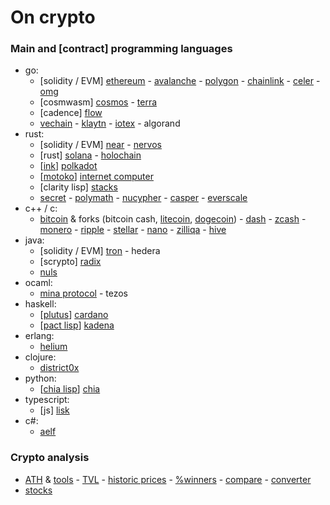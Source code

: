 # On crypto

### Main and [contract] programming languages

- go:
	- [solidity / EVM] [ethereum](https://github.com/ethereum) - [avalanche](https://github.com/ava-labs) - [polygon](https://github.com/maticnetwork) - [chainlink](https://github.com/smartcontractkit) - [celer](https://github.com/celer-network) - [omg](https://github.com/omgnetwork)
	- [cosmwasm] [cosmos](https://github.com/cosmos) - [terra](https://github.com/terra-money)
	- [cadence] [flow](https://github.com/onflow)
	- [vechain](https://github.com/vechain) - [klaytn](https://github.com/klaytn) - [iotex](https://github.com/iotexproject) - algorand
- rust:
	- [solidity / EVM] [near](https://github.com/near) - [nervos](https://github.com/nervosnetwork)
	- [rust] [solana](https://github.com/solana-labs) - [holochain](https://github.com/holochain)
	- [[ink](https://github.com/paritytech/ink)] [polkadot](https://github.com/paritytech) 
	- [[motoko](https://sdk.dfinity.org/docs/language-guide/motoko.html)] [internet computer](https://github.com/dfinity) 
	- [clarity lisp] [stacks](https://github.com/blockstack) 
	- [secret](https://github.com/scrtlabs) - [polymath](https://github.com/PolymathNetwork) - [nucypher](https://github.com/nucypher) - [casper](https://github.com/casper-network) - [everscale](https://github.com/tonlabs)
- c++ / c:
	- [bitcoin](https://github.com/bitcoin/bitcoin) & forks (bitcoin cash, [litecoin](https://github.com/litecoin-project), [dogecoin](https://github.com/dogecoin)) - [dash](https://github.com/dashpay/dash) - [zcash](https://github.com/zcash) - [monero](https://github.com/monero-project/monero) - [ripple](https://github.com/ripple) - [stellar](https://github.com/stellar) - [nano](https://github.com/nanocurrency) - [zilliqa](https://github.com/Zilliqa) - [hive](https://github.com/openhive-network)
- java:
	- [solidity / EVM] [tron](https://github.com/tronprotocol) - hedera
	- [scrypto] [radix](https://github.com/radixdlt) 
	- [nuls](https://github.com/nuls-io)
- ocaml:
	- [mina protocol](https://github.com/MinaProtocol/mina) - tezos
- haskell:
	- [[plutus](https://github.com/input-output-hk/plutus)] [cardano](https://github.com/input-output-hk)
	- [[pact lisp](https://github.com/kadena-io/pact)] [kadena](https://github.com/kadena-io)
- erlang:
	- [helium](https://github.com/helium)
- clojure:
	- [district0x](https://github.com/district0x)
- python:
	- [[chia lisp](https://chialisp.com)] [chia](https://github.com/Chia-Network) 
- typescript:
	- [js] [lisk](https://github.com/LiskHQ) 
- c#:
	- [aelf](https://github.com/aelfProject)

### Crypto analysis

 - [ATH](https://www.blockchaincenter.net) & [tools](https://www.blockchaincenter.net/tools) - [TVL](https://defillama.com/chains) - [historic prices](https://cryptorank.io) - [%winners](https://app.intotheblock.com) - [compare](https://www.coingecko.com/en/coins/compare) - [converter](https://coinmarketcap.com/converter)
- [stocks](https://pt.tradingeconomics.com/stocks)